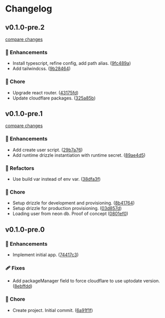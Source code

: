 # Changelog


## v0.1.0-pre.2

[compare changes](https://github.com/lean-stack/favoris/compare/v0.1.0-pre.1...v0.1.0-pre.2)

### 🚀 Enhancements

- Install typescript, refine config, add path alias. ([9fc489a](https://github.com/lean-stack/favoris/commit/9fc489a))
- Add tailwindcss. ([9b28464](https://github.com/lean-stack/favoris/commit/9b28464))

### 🏡 Chore

- Upgrade react router. ([43175fd](https://github.com/lean-stack/favoris/commit/43175fd))
- Update cloudflare packages. ([325a85b](https://github.com/lean-stack/favoris/commit/325a85b))

## v0.1.0-pre.1

[compare changes](https://github.com/lean-stack/favoris/compare/v0.1.0-pre.0...v0.1.0-pre.1)

### 🚀 Enhancements

- Add create user script. ([29b7a76](https://github.com/lean-stack/favoris/commit/29b7a76))
- Add runtime drizzle instantiation with runtime secret. ([89ae4d5](https://github.com/lean-stack/favoris/commit/89ae4d5))

### 💅 Refactors

- Use build var instead of env var. ([38dfa3f](https://github.com/lean-stack/favoris/commit/38dfa3f))

### 🏡 Chore

- Setup drizzle for development and provisioning. ([8b41764](https://github.com/lean-stack/favoris/commit/8b41764))
- Setup drizzle for production provisioning. ([03d857d](https://github.com/lean-stack/favoris/commit/03d857d))
- Loading user from neon db. Proof of concept ([0801ef0](https://github.com/lean-stack/favoris/commit/0801ef0))

## v0.1.0-pre.0

### 🚀 Enhancements

- Implement initial app. ([74417c3](https://github.com/lean-stack/favoris/commit/74417c3))

### 🩹 Fixes

- Add packageManager field to force cloudflare to use uptodate version. ([8ebffdd](https://github.com/lean-stack/favoris/commit/8ebffdd))

### 🏡 Chore

- Create project. Initial commit. ([6a91f1f](https://github.com/lean-stack/favoris/commit/6a91f1f))
